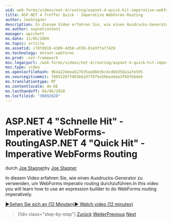 ```yaml
---
uid: web-forms/videos/net-4/routing/aspnet-4-quick-hit-imperative-webforms-routing
title: ASP.NET 4 Treffer Quick - Imperative WebForms-Routing
author: JoeStagner
description: In diesem Video erfahren Sie, wie einen Ausdrucks-Generator zu verwenden, um WebForms imperativ routing durchzuführen.
ms.author: aspnetcontent
manager: wpickett
ms.date: 11/05/2009
ms.topic: article
ms.assetid: c78fd810-4309-4d58-afd9-81e9ffa77429
ms.technology: dotnet-webforms
ms.prod: .net-framework
msc.legacyurl: /web-forms/videos/net-4/routing/aspnet-4-quick-hit-imperative-webforms-routing
msc.type: video
ms.openlocfilehash: 964a22deea627635ae8bb3bc4cdb6358a1afe595
ms.sourcegitcommit: f8852267f463b62d7f975e56bea9aa3f68fbbdeb
ms.translationtype: MT
ms.contentlocale: de-DE
ms.lasthandoff: 04/06/2018
ms.locfileid: "30892828"
---
```

<a name="aspnet-4-quick-hit---imperative-webforms-routing"></a><span data-ttu-id="561ef-103">ASP.NET 4 "Schnelle Hit" - Imperative WebForms-Routing</span><span class="sxs-lookup"><span data-stu-id="561ef-103">ASP.NET 4 "Quick Hit" - Imperative WebForms Routing</span></span>
====================
<span data-ttu-id="561ef-104">durch [Joe Stagner](https://github.com/JoeStagner)</span><span class="sxs-lookup"><span data-stu-id="561ef-104">by [Joe Stagner](https://github.com/JoeStagner)</span></span>

<span data-ttu-id="561ef-105">In diesem Video erfahren Sie, wie einen Ausdrucks-Generator zu verwenden, um WebForms imperativ routing durchzuführen.</span><span class="sxs-lookup"><span data-stu-id="561ef-105">In this video you will learn how to use an expression builder to do WebForms routing imperatively.</span></span> 

[<span data-ttu-id="561ef-106">&#9654;Sehen Sie sich an (12 Minuten)</span><span class="sxs-lookup"><span data-stu-id="561ef-106">&#9654; Watch video (12 minutes)</span></span>](https://channel9.msdn.com/Blogs/ASP-NET-Site-Videos/aspnet-4-quick-hit-imperative-webforms-routing)

> [!div class="step-by-step"]
> <span data-ttu-id="561ef-107">[Zurück](aspnet-4-quick-hit-permanent-redirect.md)
> [Weiter](aspnet-4-quick-hit-declarative-webforms-routing.md)</span><span class="sxs-lookup"><span data-stu-id="561ef-107">[Previous](aspnet-4-quick-hit-permanent-redirect.md)
[Next](aspnet-4-quick-hit-declarative-webforms-routing.md)</span></span>
